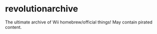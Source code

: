 # revolutionarchive
The ultimate archive of Wii homebrew/official things! May contain pirated content.
